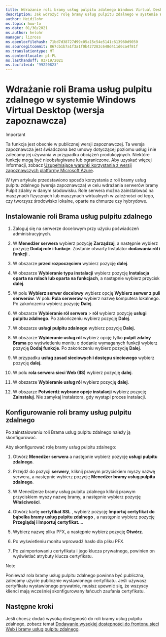 ```yaml
---
title: Wdrażanie roli bramy usług pulpitu zdalnego Windows Virtual Desktop — Azure
description: Jak wdrożyć rolę bramy usług pulpitu zdalnego w systemie Windows Virtual Desktop.
author: Heidilohr
ms.topic: how-to
ms.date: 01/30/2021
ms.author: helohr
manager: lizross
ms.openlocfilehash: 71bd7d38727d99c05a15c54e5141c613960d9050
ms.sourcegitcommit: 867cb1b7a1f3a1f0b427282c648d411d0ca4f81f
ms.translationtype: MT
ms.contentlocale: pl-PL
ms.lasthandoff: 03/19/2021
ms.locfileid: "99220823"
---
```

# <a name="deploy-the-rd-gateway-role-in-windows-virtual-desktop-preview"></a>Wdrażanie roli Brama usług pulpitu zdalnego w systemie Windows Virtual Desktop (wersja zapoznawcza)

> [!IMPORTANT]
> Ta funkcja jest obecnie w publicznej wersji zapoznawczej.
> Ta wersja zapoznawcza jest świadczona bez umowy dotyczącej poziomu usług i nie zalecamy jej używania w przypadku obciążeń produkcyjnych. Niektóre funkcje mogą być nieobsługiwane lub ograniczone.
> Aby uzyskać więcej informacji, zobacz [Uzupełniające warunki korzystania z wersji zapoznawczych platformy Microsoft Azure](https://azure.microsoft.com/support/legal/preview-supplemental-terms/).

W tym artykule przedstawiono sposób korzystania z roli bramy usług pulpitu zdalnego (wersja zapoznawcza) w celu wdrażania serwerów bramy Pulpit zdalny w danym środowisku. Role serwera można zainstalować na maszynach fizycznych lub maszynach wirtualnych w zależności od tego, czy tworzysz środowisko lokalne, oparte na chmurze czy hybrydowe.

## <a name="install-the-rd-gateway-role"></a>Instalowanie roli Brama usług pulpitu zdalnego

1. Zaloguj się na serwerze docelowym przy użyciu poświadczeń administracyjnych.

2. W **Menedżer serwera** wybierz pozycję **Zarządzaj**, a następnie wybierz pozycję **Dodaj role i funkcje**. Zostanie otwarty Instalator **dodawania ról i funkcji** .

3. W obszarze **przed rozpoczęciem** wybierz pozycję **dalej**.

4. W obszarze **Wybieranie typu instalacji** wybierz pozycję **Instalacja oparta na rolach lub oparta na funkcjach**, a następnie wybierz przycisk **dalej**.

5. W polu **Wybierz serwer docelowy** wybierz opcję **Wybierz serwer z puli serwerów**. W polu **Pula serwerów** wybierz nazwę komputera lokalnego. Po zakończeniu wybierz pozycję **Dalej**.

6. W obszarze **Wybieranie ról serwera**  >  **ról** wybierz pozycję **usługi pulpitu zdalnego**. Po zakończeniu wybierz pozycję **Dalej**.

7. W obszarze **usługi pulpitu zdalnego** wybierz pozycję **Dalej.**

8. W obszarze **Wybieranie usług ról** wybierz opcję tylko **pulpit zdalny Brama** po wyświetleniu monitu o dodanie wymaganych funkcji wybierz pozycję **Dodaj funkcje**. Po zakończeniu wybierz pozycję **Dalej**.

9. W przypadku **usług zasad sieciowych i dostępu sieciowego** wybierz pozycję **dalej**.

10. W polu **rola serwera sieci Web (IIS)** wybierz pozycję **dalej**.

11. W obszarze **Wybieranie usług ról** wybierz pozycję **dalej**.

12. W obszarze **Potwierdź wybrane opcje instalacji** wybierz pozycję **Zainstaluj**. Nie zamykaj Instalatora, gdy wystąpi proces instalacji.

## <a name="configure-rd-gateway-role"></a>Konfigurowanie roli bramy usług pulpitu zdalnego

Po zainstalowaniu roli Brama usług pulpitu zdalnego należy ją skonfigurować.

Aby skonfigurować rolę bramy usług pulpitu zdalnego:

1. Otwórz **Menedżer serwera** a następnie wybierz pozycję **usługi pulpitu zdalnego**.

2. Przejdź do pozycji **serwery**, kliknij prawym przyciskiem myszy nazwę serwera, a następnie wybierz pozycję **Menedżer bramy usług pulpitu zdalnego**.

3. W Menedżerze bramy usług pulpitu zdalnego kliknij prawym przyciskiem myszy nazwę bramy, a następnie wybierz pozycję **Właściwości**.

4. Otwórz kartę **certyfikat SSL** , wybierz pozycję **Importuj certyfikat do bąbelka bramy usług pulpitu zdalnego** , a następnie wybierz pozycję **Przeglądaj i Importuj certyfikat.**...

5. Wybierz nazwę pliku PFX, a następnie wybierz pozycję **Otwórz**.

6. Po wyświetleniu monitu wprowadź hasło dla pliku PFX.

7. Po zaimportowaniu certyfikatu i jego klucza prywatnego, powinien on wyświetlać atrybuty klucza certyfikatu.

>[!NOTE]
>Ponieważ rola bramy usług pulpitu zdalnego powinna być publiczna, zalecamy użycie publicznie wystawionego certyfikatu. Jeśli używasz certyfikatu wystawionego prywatnie, musisz upewnić się, że wszyscy klienci mają wcześniej skonfigurowany łańcuch zaufania certyfikatu.

## <a name="next-steps"></a>Następne kroki

Jeśli chcesz dodać wysoką dostępność do roli bramy usług pulpitu zdalnego, zobacz temat [Dodawanie wysokiej dostępności do frontonu sieci Web i bramy usług pulpitu zdalnego](/windows-server/remote/remote-desktop-services/rds-rdweb-gateway-ha).